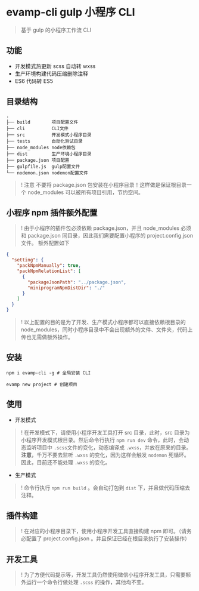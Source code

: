 # evamp-cli gulp 小程序 CLI

> 基于 gulp 的小程序工作流 CLI

## 功能

- 开发模式热更新 scss 自动转 wxss
- 生产环境构建代码压缩删除注释
- ES6 代码转 ES5

## 目录结构

```
.
├── build        项目配置文件
├── cli          CLI文件
├── src          开发模式小程序目录
├── tests        自动化测试目录
├── node_modules node依赖包
├── dist         生产环境小程序目录
├── package.json 项目配置
├── gulpfile.js  gulp配置文件
└── nodemon.json nodemon配置文件
```

> !
> 注意 不要将 package.json 包安装在小程序目录！这样做是保证根目录一个 node_modules 可以被所有项目引用，节约空间。

## 小程序 npm 插件额外配置

> !
> 由于小程序的插件包必须依赖 package.json，并且 node_modules 必须和 package.json 同目录，因此我们需要配置小程序的 project.config.json 文件。
> 额外配置如下

```json
{
  "setting": {
    "packNpmManually": true,
    "packNpmRelationList": [
      {
        "packageJsonPath": "../package.json",
        "miniprogramNpmDistDir": "./"
      }
    ]
  }
}
```

> !
> 以上配置的目的是为了开发、生产模式小程序都可以直接依赖根目录的 node_modules，同时小程序目录中不会出现额外的文件、文件夹，代码上传也无需做额外操作。

## 安装

```shell
npm i evamp-cli -g # 全局安装 CLI

evamp new project # 创建项目
```

## 使用

- 开发模式

> !
> 在开发模式下，请使用小程序开发工具打开 src 目录，此时，src 目录为小程序开发模式根目录。然后命令行执行 `npm run dev` 命令，此时，会动态监听项目中 `.scss`文件的变化，动态编译成 `.wxss`，并放在原来的目录。**注意**，千万不要去监听 `.wxss` 的变化，因为这样会触发 `nodemon` 死循环。因此，目前还不能处理 `.wxss` 的变化。

- 生产模式

> !
> 命令行执行 `npm run build` 。会自动打包到 `dist` 下，并且做代码压缩去注释。

## 插件构建

> !
> 在对应的小程序目录下，使用小程序开发工具直接构建 npm 即可。（请务必配置了 project.config.json 。并且保证已经在根目录执行了安装操作）

## 开发工具

> !
> 为了方便代码提示等，开发工具仍然使用微信小程序开发工具，只需要额外运行一个命令行做处理 `.scss` 的操作，其他均不变。
